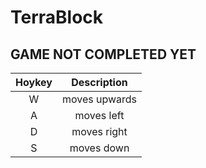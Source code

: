 
# TerraBlock

## GAME NOT COMPLETED YET

| Hoykey | Description |
| :--: | :--: |
| W | moves upwards |
| A | moves left |
| D | moves right |
| S | moves down | 